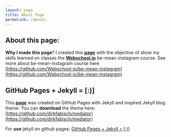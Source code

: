 ```yaml
---
layout: page
title: About Page
permalink: /about/
---
```


About this page:
----------------

**Why I made this page**? I created this [**page**](http://robsonfagundes.github.io) with the objective of show my skills learned on classes the [**Webschool.io**](https://github.com/Webschool-io) be-mean-instagram course. See more about be-mean-instagram course here [https://github.com/Webschool-io/be-mean-instagram](https://github.com/Webschool-io/be-mean-instagram)  

GitHub Pages + Jekyll = [:)]
----------------

This [**page**](http://robsonfagundes.github.io) was created on GitHub Pages with Jekyll and inspired Jekyll blog theme. 
You can **download** the theme here:
[https://github.com/dirkfabisch/mediator](https://github.com/dirkfabisch/mediator)  

For **use** jekyll on github pages: [GitHub Pages + Jekyll = [:)]](http://robsonfagundes.github.io/feature/2015/12/05/GitHub%20Pages%20+%20Jekyll%20=%20%5B:%29%5D.html)  
